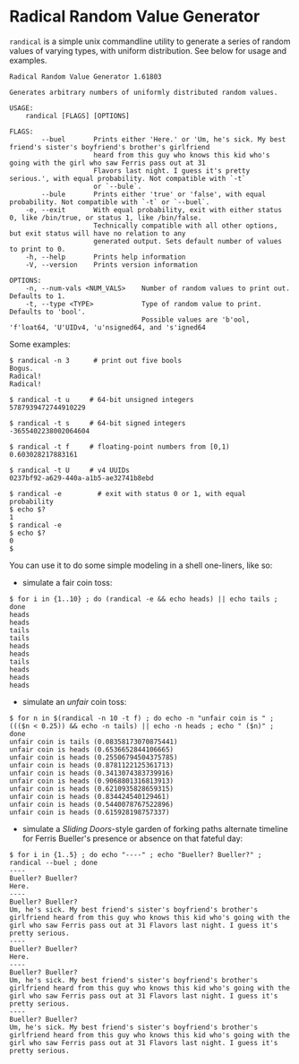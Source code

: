 # Radical Random Value Generator

```randical``` is a simple unix commandline utility to generate a series of
random values of varying types, with uniform distribution. See below for usage and examples.


```text
Radical Random Value Generator 1.61803

Generates arbitrary numbers of uniformly distributed random values.

USAGE:
    randical [FLAGS] [OPTIONS]

FLAGS:
        --buel       Prints either 'Here.' or 'Um, he's sick. My best friend's sister's boyfriend's brother's girlfriend
                     heard from this guy who knows this kid who's going with the girl who saw Ferris pass out at 31
                     Flavors last night. I guess it's pretty serious.', with equal probability. Not compatible with `-t`
                     or `--bule`.
        --bule       Prints either 'true' or 'false', with equal probability. Not compatible with `-t` or `--buel`.
    -e, --exit       With equal probability, exit with either status 0, like /bin/true, or status 1, like /bin/false.
                     Technically compatible with all other options, but exit status will have no relation to any
                     generated output. Sets default number of values to print to 0.
    -h, --help       Prints help information
    -V, --version    Prints version information

OPTIONS:
    -n, --num-vals <NUM_VALS>    Number of random values to print out. Defaults to 1.
    -t, --type <TYPE>            Type of random value to print. Defaults to 'bool'.
                                 Possible values are 'b'ool, 'f'loat64, 'U'UIDv4, 'u'nsigned64, and 's'igned64
```

Some examples:

```text
$ randical -n 3      # print out five bools
Bogus.
Radical!
Radical!

$ randical -t u 	# 64-bit unsigned integers
5787939472744910229

$ randical -t s 	# 64-bit signed integers
-3655402238002064604

$ randical -t f 	# floating-point numbers from [0,1)
0.603028217883161

$ randical -t U 	# v4 UUIDs
0237bf92-a629-440a-a1b5-ae32741b8ebd

$ randical -e         # exit with status 0 or 1, with equal probability
$ echo $?
1
$ randical -e
$ echo $?
0
$
```

You can use it to do some simple modeling in a shell one-liners, like so:

 - simulate a fair coin toss:

```text
$ for i in {1..10} ; do (randical -e && echo heads) || echo tails ; done
heads
heads
tails
tails
heads
heads
tails
heads
heads
heads
```

 - simulate an *unfair* coin toss:

 ```text
$ for n in $(randical -n 10 -t f) ; do echo -n "unfair coin is " ; ((($n < 0.25)) && echo -n tails) || echo -n heads ; echo " ($n)" ; done
unfair coin is tails (0.08358173070875441)
unfair coin is heads (0.6536652844106665)
unfair coin is heads (0.25506794504375785)
unfair coin is heads (0.8781122125361713)
unfair coin is heads (0.3413074383739916)
unfair coin is heads (0.9068801316813913)
unfair coin is heads (0.6210935828659315)
unfair coin is heads (0.834424540129461)
unfair coin is heads (0.5440078767522896)
unfair coin is heads (0.615928198757337)
 ```

 - simulate a *Sliding Doors*-style garden of forking paths alternate timeline for Ferris Bueller's
   presence or absence on that fateful day:

```text
$ for i in {1..5} ; do echo "----" ; echo "Bueller? Bueller?" ; randical --buel ; done
----
Bueller? Bueller?
Here.
----
Bueller? Bueller?
Um, he's sick. My best friend's sister's boyfriend's brother's girlfriend heard from this guy who knows this kid who's going with the girl who saw Ferris pass out at 31 Flavors last night. I guess it's pretty serious.
----
Bueller? Bueller?
Here.
----
Bueller? Bueller?
Um, he's sick. My best friend's sister's boyfriend's brother's girlfriend heard from this guy who knows this kid who's going with the girl who saw Ferris pass out at 31 Flavors last night. I guess it's pretty serious.
----
Bueller? Bueller?
Um, he's sick. My best friend's sister's boyfriend's brother's girlfriend heard from this guy who knows this kid who's going with the girl who saw Ferris pass out at 31 Flavors last night. I guess it's pretty serious.
```
